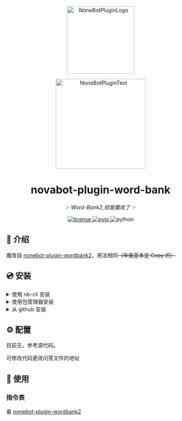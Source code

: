 <div align="center">
  <a href="https://v2.nonebot.dev/store"><img src="https://github.com/A-kirami/nonebot-plugin-template/blob/resources/nbp_logo.png" width="180" height="180" alt="NoneBotPluginLogo"></a>
  <br>
  <p><img src="https://github.com/A-kirami/nonebot-plugin-template/blob/resources/NoneBotPlugin.svg" width="240" alt="NoneBotPluginText"></p>
</div>


<div align="center">


# novabot-plugin-word-bank

_✨ Word-Bank2,但是魔改了 ✨_

<a href="./LICENSE">
    <img src="https://img.shields.io/github/license/Nova-Noir/novabot-plugin-word-bank.svg" alt="license">
</a>
<a href="https://pypi.python.org/pypi/novabot-plugin-word-bank">
    <img src="https://img.shields.io/pypi/v/novabot-plugin-word-bank.svg" alt="pypi">
</a>
<img src="https://img.shields.io/badge/python-3.8+-blue.svg" alt="python">

</div>

## 📖 介绍

魔改自 [nonebot-plugin-wordbank2](https://github.com/kexue-z/nonebot-plugin-word-bank2)，用法相同~~（毕竟基本是 Copy 的）~~

## 💿 安装

<details>
<summary>使用 nb-cli 安装</summary>
在 Nova-Bot 的根目录下打开命令行, 输入以下指令即可安装


```sh
nb plugin install novabot-plugin-word-bank
```

</details>

<details>
<summary>使用包管理器安装</summary>
在 Nova-Bot 的插件目录下, 打开命令行, 根据你使用的包管理器, 输入相应的安装命令


<details>
<summary>pip</summary>


```sh
pip install novabot-plugin-word-bank
```

</details>

<details>
<summary>pdm</summary>


```sh
pdm add novabot-plugin-word-bank
```

</details>

<details>
<summary>poetry</summary>


```sh
poetry add novabot-plugin-word-bank
```

</details>

<details>
<summary>conda</summary>


```sh
conda install novabot-plugin-word-bank
```

</details>

打开 Nova-Bot 的 `bot.py` 文件, 在其中写入

```python
nonebot.load_plugin('novabot_plugin_word_bank')
```

</details>

<details>
<summary>从 github 安装</summary>
在 Nova-Bot 项目的插件目录下, 打开命令行, 输入以下命令克隆此储存库



```sh
git clone https://github.com/Nova-Noir/novabot-plugin-word-bank.git
```

打开 Nova-Bot 项目的 `bot.py` 文件, 在其中写入

```python
nonebot.load_plugin('path.to.novabot.novabot-plugin-word-bank.novabot_plugin_word_bank')
```

> 在默认情况下，它应该是
>
> ```python
> nonebot.load_plugin('novabot.plugins.novabot-plugin-word-bank.novabot_plugin_word_bank')
> ```
>
> 

</details>

## ⚙️ 配置

目前无，参考源代码。

可修改代码更改问答文件的地址

## 🎉 使用

### 指令表

 看 [nonebot-plugin-wordbank2](https://github.com/kexue-z/nonebot-plugin-word-bank2)